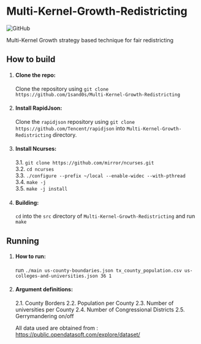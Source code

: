 # Multi-Kernel-Growth-Redistricting
![GitHub](https://img.shields.io/github/license/1sand0s/Multi-Kernel-Growth-Redistricting)

Multi-Kernel Growth strategy based technique for fair redistricting
 

<h2>How to build</h2>

1. <h4>Clone the repo:</h4>

    Clone the repository using `git clone https://github.com/1sand0s/Multi-Kernel-Growth-Redistricting`

2. <h4>Install RapidJson:</h4>

    Clone the `rapidjson` repository using `git clone https://github.com/Tencent/rapidjson` into `Multi-Kernel-Growth-Redistricting` directory.

3. <h4>Install Ncurses:</h4>

    3.1. `git clone https://github.com/mirror/ncurses.git`\
    3.2. `cd ncurses`\
    3.3. `./configure --prefix ~/local --enable-widec --with-pthread`\
    3.4. `make -j`\
    3.5. `make -j install`

4. <h4>Building:</h4>

    `cd` into the `src` directory of `Multi-Kernel-Growth-Redistricting` and run `make` 


<h2>Running</h2>


1. <h4>How to run:</h4>

   run `./main us-county-boundaries.json tx_county_population.csv us-colleges-and-universities.json 36 1`


2. <h4>Argument definitions:</h4>

   2.1. County Borders
   2.2. Population per County
   2.3. Number of universities per County
   2.4. Number of Congressional Districts
   2.5. Gerrymandering on/off

   All data used are obtained from : https://public.opendatasoft.com/explore/dataset/
